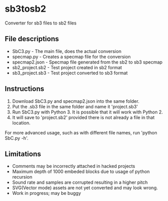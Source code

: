 # sb3tosb2
Converter for sb3 files to sb2 files

## File descriptions
* SbC3.py - The main file, does the actual conversion
* specmap.py - Creates a specmap file for the conversion
* specmap2.json - Specmap file generated from the sb2 to sb3 specmap
* sb2_project.sb2 - Test project created in sb2 format
* sb3_project.sb3 - Test project converted to sb3 format

## Instructions
1. Download SbC3.py and specmap2.json into the same folder.
2. Put the .sb3 file in the same folder and name it 'project.sb3'
3. Run SbC3.py with Python 3. It is possible that it will work with Python 2.
4. It will save to 'project.sb2' provided there is not already a file in that location. 

For more advanced usage, such as with different file names, run 'python SbC.py -h'.

## Limitations
- Comments may be incorrectly attached in hacked projects
- Maximum depth of 1000 embeded blocks due to usage of python recursion
- Sound rate and samples are corrupted resulting in a higher pitch
- SVG(Vector mode) assets are not yet converted and may look wrong.
- Work in progress; may be buggy
